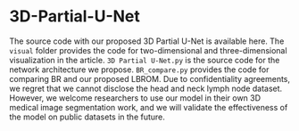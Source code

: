 # 3D-Partial-U-Net
The source code with our proposed 3D Partial U-Net is available here.
The `visual` folder provides the code for two-dimensional and three-dimensional visualization in the article. 
`3D Partial U-Net.py` is the source code for the network architecture we propose. 
`BR_compare.py` provides the code for comparing BR and our proposed LBROM. 
Due to confidentiality agreements, we regret that we cannot disclose the head and neck lymph node dataset. However, we welcome researchers to use our model in their own 3D medical image segmentation work, and we will validate the effectiveness of the model on public datasets in the future.
